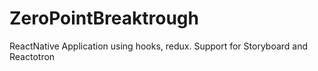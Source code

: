 # ZeroPointBreaktrough

ReactNative Application using hooks, redux. Support for Storyboard and Reactotron
